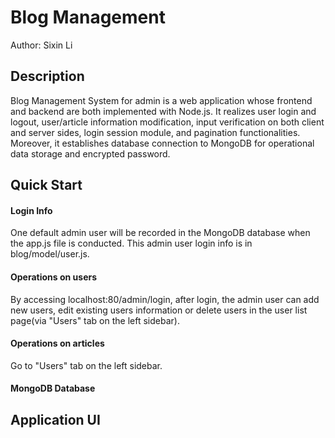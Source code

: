 # Blog Management
Author: Sixin Li

## Description
Blog Management System for admin is a web application whose frontend and backend are both implemented with Node.js. It realizes user login and logout, user/article information modification, input verification on both client and server sides, login session module, and pagination functionalities. Moreover, it establishes database connection to MongoDB for operational data storage and encrypted password.

## Quick Start
#### Login Info
One default admin user will be recorded in the MongoDB database when the app.js file is conducted. This admin user login info is in blog/model/user.js.

#### Operations on users
By accessing localhost:80/admin/login, after login, the admin user can add new users, edit existing users information or delete users in the user list page(via "Users" tab on the left sidebar).

#### Operations on articles
Go to "Users" tab on the left sidebar.

#### MongoDB Database




## Application UI

